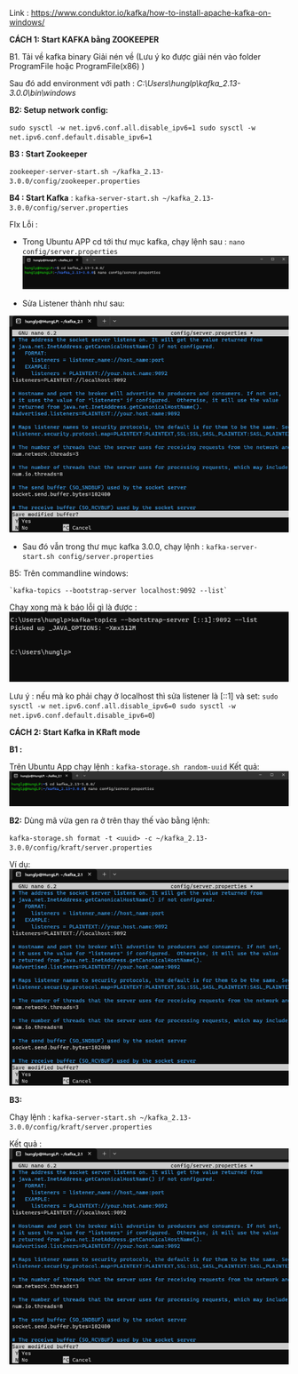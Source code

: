 Link : 
https://www.conduktor.io/kafka/how-to-install-apache-kafka-on-windows/


**CÁCH 1: Start KAFKA bằng ZOOKEEPER** 

B1. Tải về kafka binary
    Giải nén về (Lưu ý ko được giải nén vào folder ProgramFile hoặc ProgramFile(x86) )
    
 Sau đó add environment với path : _C:\Users\hunglp\kafka_2.13-3.0.0\bin\windows_
    


**B2: Setup network config:**

`sudo sysctl -w net.ipv6.conf.all.disable_ipv6=1
sudo sysctl -w net.ipv6.conf.default.disable_ipv6=1`


**B3 : Start Zookeeper** 

`zookeeper-server-start.sh ~/kafka_2.13-3.0.0/config/zookeeper.properties`

**B4 : Start Kafka** :
`kafka-server-start.sh ~/kafka_2.13-3.0.0/config/server.properties`



FIx Lỗi : 
- Trong Ubuntu APP
    cd tới thư mục kafka, chạy lệnh sau : `nano config/server.properties`
    ![img.png](img.png)

- Sửa Listener thành như sau:

![img_2.png](img_2.png)
- Sau đó vẫn trong thư mục kafka 3.0.0, chạy lệnh : `kafka-server-start.sh config/server.properties`


B5: Trên commandline windows: 
    
    `kafka-topics --bootstrap-server localhost:9092 --list`
Chạy xong mà k báo lỗi gì là được : 
![img_3.png](img_3.png)

Lưu ý : nếu mà ko phải chạy ở localhost thì sửa listener là [::1] và set:
`sudo sysctl -w net.ipv6.conf.all.disable_ipv6=0
sudo sysctl -w net.ipv6.conf.default.disable_ipv6=0`)




**CÁCH 2: Start Kafka in KRaft mode**

**B1 :**

Trên Ubuntu App chạy lệnh : `kafka-storage.sh random-uuid`
Kết quả:
![img.png](img.png)

**B2:** Dùng mã vừa gen ra ở trên thay thế vào <uuid> bằng lệnh:

`kafka-storage.sh format -t <uuid> -c ~/kafka_2.13-3.0.0/config/kraft/server.properties`

Ví dụ:
![img_1.png](img_1.png)

**B3:**

Chạy lệnh : `kafka-server-start.sh ~/kafka_2.13-3.0.0/config/kraft/server.properties`

Kết quả :
![img_2.png](img_2.png)
